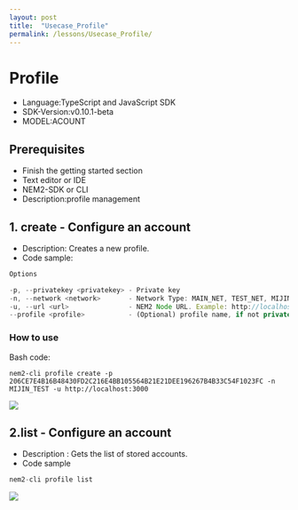 ```yaml
---
layout: post
title:  "Usecase_Profile"
permalink: /lessons/Usecase_Profile/
---
```






# Profile

- Language:TypeScript and JavaScript SDK 
- SDK-Version:v0.10.1-beta 
- MODEL:ACOUNT

## Prerequisites
- Finish the getting started section
- Text editor or IDE
- NEM2-SDK or CLI
- Description:profile management



## **1. create - Configure an account**

- Description: Creates a new profile.
- Code sample:

```javascript
Options

-p, --privatekey <privatekey> - Private key
-n, --network <network>       - Network Type: MAIN_NET, TEST_NET, MIJIN, MIJIN_TEST
-u, --url <url>               - NEM2 Node URL. Example: http://localhost:3000
--profile <profile>           - (Optional) profile name, if not private key will be stored as default
```
### **How to use**

Bash code:

```
nem2-cli profile create -p 206CE7E4B16B48430FD2C216E4BB105564B21E21DEE196267B4B33C54F1023FC -n MIJIN_TEST -u http://localhost:3000
```

![](https://upload-images.jianshu.io/upload_images/528413-00b283764729980d.png?imageMogr2/auto-orient/strip%7CimageView2/2/w/1240)

## 2.list   - Configure an account


- Description : Gets the list of stored accounts.
-  Code sample 

```javascript
nem2-cli profile list    
```


![](https://upload-images.jianshu.io/upload_images/528413-32dc16fa6749d7da.png?imageMogr2/auto-orient/strip%7CimageView2/2/w/1240)






